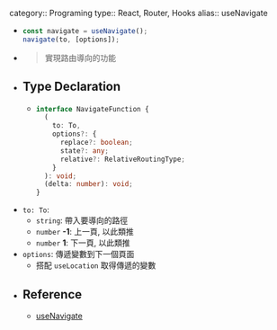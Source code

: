category:: Programing
type:: React, Router, Hooks
alias:: useNavigate

- ```ts
  const navigate = useNavigate();
  navigate(to, [options]);
  ```
- > 實現路由導向的功能
- ## Type Declaration
	- ```typescript
	  interface NavigateFunction {
	    (
	      to: To,
	      options?: {
	        replace?: boolean;
	        state?: any;
	        relative?: RelativeRoutingType;
	      }
	    ): void;
	    (delta: number): void;
	  }
	  
	  ```
- `to: To`:
	- `string`: 帶入要導向的路徑
	- `number` **-1**: 上一頁, 以此類推
	- `number` **1**: 下一頁, 以此類推
- `options`: 傳遞變數到下一個頁面
	- 搭配 `useLocation` 取得傳遞的變數
- ## Reference
	- [useNavigate](https://reactrouter.com/en/main/hooks/use-navigate)